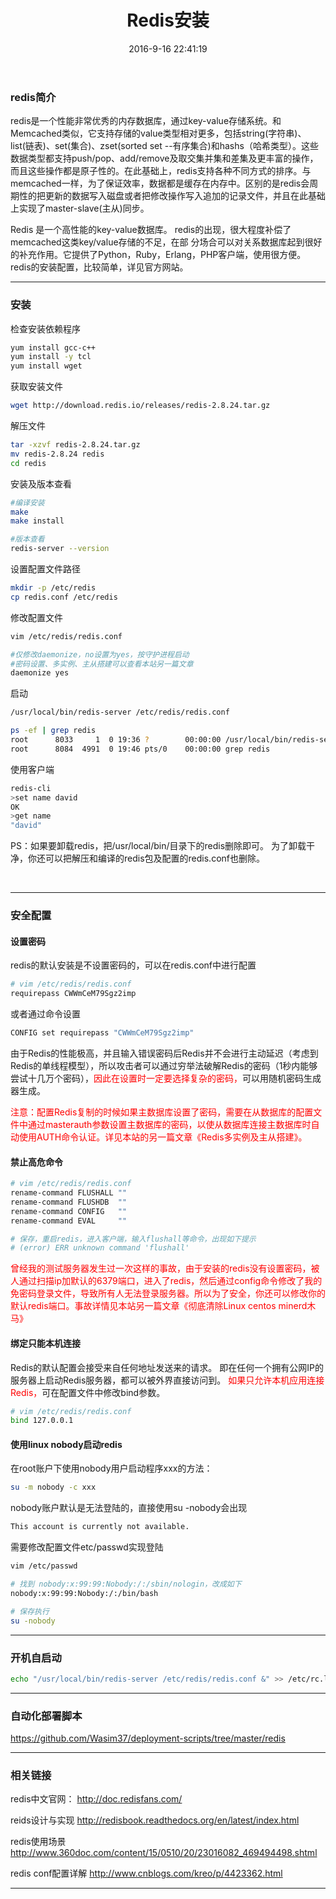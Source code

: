 ﻿---
title: Redis安装
categories:
  - 运维部署
tags:
  - redis
date: 2016-9-16 22:41:19
toc: true
---

### redis简介
redis是一个性能非常优秀的内存数据库，通过key-value存储系统。和Memcached类似，它支持存储的value类型相对更多，包括string(字符串)、list(链表)、set(集合)、zset(sorted set --有序集合)和hashs（哈希类型）。这些数据类型都支持push/pop、add/remove及取交集并集和差集及更丰富的操作，而且这些操作都是原子性的。在此基础上，redis支持各种不同方式的排序。与memcached一样，为了保证效率，数据都是缓存在内存中。区别的是redis会周期性的把更新的数据写入磁盘或者把修改操作写入追加的记录文件，并且在此基础上实现了master-slave(主从)同步。

Redis 是一个高性能的key-value数据库。 redis的出现，很大程度补偿了memcached这类key/value存储的不足，在部 分场合可以对关系数据库起到很好的补充作用。它提供了Python，Ruby，Erlang，PHP客户端，使用很方便。redis的安装配置，比较简单，详见官方网站。

---

### 安装

检查安装依赖程序
```bash
yum install gcc-c++
yum install -y tcl
yum install wget
```

获取安装文件
```bash
wget http://download.redis.io/releases/redis-2.8.24.tar.gz
```

解压文件
```bash
tar -xzvf redis-2.8.24.tar.gz
mv redis-2.8.24 redis
cd redis
```

<!-- more -->

安装及版本查看
```bash
#编译安装
make
make install

#版本查看
redis-server --version
```

设置配置文件路径
```bash
mkdir -p /etc/redis
cp redis.conf /etc/redis
```

修改配置文件
```bash
vim /etc/redis/redis.conf

#仅修改daemonize，no设置为yes，按守护进程启动
#密码设置、多实例、主从搭建可以查看本站另一篇文章
daemonize yes
```

启动
```bash
/usr/local/bin/redis-server /etc/redis/redis.conf

ps -ef | grep redis
root      8033     1  0 19:36 ?        00:00:00 /usr/local/bin/redis-server *:6379               
root      8084  4991  0 19:46 pts/0    00:00:00 grep redis
```

使用客户端
```bash
redis-cli
>set name david
OK
>get name
"david"
```

PS：如果要卸载redis，把/usr/local/bin/目录下的redis删除即可。
为了卸载干净，你还可以把解压和编译的redis包及配置的redis.conf也删除。

</br>

---

### 安全配置
#### 设置密码
redis的默认安装是不设置密码的，可以在redis.conf中进行配置
```bash
# vim /etc/redis/redis.conf
requirepass CWWmCeM79Sgz2imp
```
或者通过命令设置
```bash
CONFIG set requirepass "CWWmCeM79Sgz2imp" 
```
由于Redis的性能极高，并且输入错误密码后Redis并不会进行主动延迟（考虑到Redis的单线程模型），所以攻击者可以通过穷举法破解Redis的密码（1秒内能够尝试十几万个密码），<font style="color:red;">因此在设置时一定要选择复杂的密码，</font>可以用随机密码生成器生成。

<font style="color:red;">注意：配置Redis复制的时候如果主数据库设置了密码，需要在从数据库的配置文件中通过masterauth参数设置主数据库的密码，以使从数据库连接主数据库时自动使用AUTH命令认证。详见本站的另一篇文章《Redis多实例及主从搭建》。</font>

#### 禁止高危命令
```bash
# vim /etc/redis/redis.conf
rename-command FLUSHALL ""
rename-command FLUSHDB  ""
rename-command CONFIG   ""
rename-command EVAL     ""

# 保存，重启redis，进入客户端，输入flushall等命令，出现如下提示
# (error) ERR unknown command 'flushall'
```
<font style="color:red;">曾经我的测试服务器发生过一次这样的事故，由于安装的redis没有设置密码，被人通过扫描ip加默认的6379端口，进入了redis，然后通过config命令修改了我的免密码登录文件，导致所有人无法登录服务器。所以为了安全，你还可以修改你的默认redis端口。事故详情见本站另一篇文章《彻底清除Linux centos minerd木马》</font>

#### 绑定只能本机连接
Redis的默认配置会接受来自任何地址发送来的请求。
即在任何一个拥有公网IP的服务器上启动Redis服务器，都可以被外界直接访问到。
<font style="color:red;">如果只允许本机应用连接Redis，</font>可在配置文件中修改bind参数。

```bash
# vim /etc/redis/redis.conf
bind 127.0.0.1
```

#### 使用linux nobody启动redis
在root账户下使用nobody用户启动程序xxx的方法：
```bash
su -m nobody -c xxx
```
nobody账户默认是无法登陆的，直接使用su -nobody会出现
```bash
This account is currently not available. 
```
需要修改配置文件etc/passwd实现登陆
```bash
vim /etc/passwd  

# 找到 nobody:x:99:99:Nobody:/:/sbin/nologin，改成如下
nobody:x:99:99:Nobody:/:/bin/bash  

# 保存执行
su -nobody  
```

---

### 开机自启动
```bash
echo "/usr/local/bin/redis-server /etc/redis/redis.conf &" >> /etc/rc.local
```

---

### 自动化部署脚本
https://github.com/Wasim37/deployment-scripts/tree/master/redis

---

### 相关链接
redis中文官网：
http://doc.redisfans.com/

reids设计与实现
http://redisbook.readthedocs.org/en/latest/index.html

redis使用场景
http://www.360doc.com/content/15/0510/20/23016082_469494498.shtml

redis conf配置详解
http://www.cnblogs.com/kreo/p/4423362.html

---